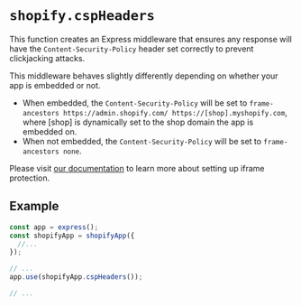# `shopify.cspHeaders`

This function creates an Express middleware that ensures any response will have the `Content-Security-Policy` header set correctly to prevent clickjacking attacks.

This middleware behaves slightly differently depending on whether your app is embedded or not.

- When embedded, the `Content-Security-Policy` will be set to `frame-ancestors https://admin.shopify.com/ https://[shop].myshopify.com`, where [shop] is dynamically set to the shop domain the app is embedded on.
- When not embedded, the `Content-Security-Policy` will be set to `frame-ancestors none`.

Please visit [our documentation](https://shopify.dev/docs/apps/store/security/iframe-protection) to learn more about setting up iframe protection.

## Example

```ts
const app = express();
const shopifyApp = shopifyApp({
  //...
});

// ...
app.use(shopifyApp.cspHeaders());

// ...
```

